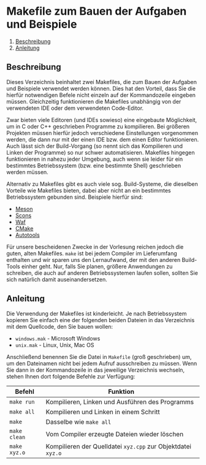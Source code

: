 Makefile zum Bauen der Aufgaben und Beispiele
=============================================

1. [Beschreibung](#beschreibung)
1. [Anleitung](#anleitung)

Beschreibung
------------

Dieses Verzeichnis beinhaltet zwei Makefiles, die zum Bauen der Aufgaben und Beispiele
verwendet werden können. Dies hat den Vorteil, dass Sie die hierfür notwendigen Befele
nicht einzeln auf der Kommandozeile eingeben müssen. Gleichzeitig funktionieren die
Makefiles unabhängig von der verwendeten IDE oder dem verwendeten Code-Editor.

Zwar bieten viele Editoren (und IDEs sowieso) eine eingebaute Möglichkeit, um in C oder C++
geschrieben Programme zu kompilieren. Bei größeren Projekten müssen hierfür jedoch verschiedene
Einstellungen vorgenommen werden, die dann nur mit der einen IDE bzw. dem einen Editor funktionieren.
Auch lässt sich der Build-Vorgang (so nennt sich das Kompilieren und Linken der Programme) so nur
schwer automatisieren. Makefiles hingegen funktionieren in nahezu jeder Umgebung, auch wenn sie
leider für ein bestimmtes Betriebssystem (bzw. eine bestimmte Shell) geschrieben werden müssen.

Alternativ zu Makefiles gibt es auch viele sog. Build-Systeme, die dieselben Vorteile wie Makefiles
bieten, dabei aber nicht an ein bestimmtes Betriebssystem gebunden sind. Beispiele hierfür sind:

* [Meson](http://mesonbuild.com/)
* [Scons](https://scons.org/)
* [Waf](https://waf.io/)
* [CMake](https://cmake.org/)
* [Autotools](https://www.gnu.org/software/automake/)

Für unsere bescheidenen Zwecke in der Vorlesung reichen jedoch die guten, alten Makefiles.
`make` ist bei jedem Compiler im Lieferumfang enthalten und wir sparen uns den Lernaufwand,
der mit den anderen Build-Tools einher geht. Nur, falls Sie planen, größere Anwendungen zu
schreiben, die auch auf anderen Betriebssystemen laufen sollen, sollten Sie sich natürlich
damit auseinandersetzen.

Anleitung
---------

Die Verwendung der Makefiles ist kinderleicht. Je nach Betriebssystem kopieren Sie einfach
eine der folgenden beiden Dateien in das Verzeichnis mit dem Quellcode, den Sie bauen wollen:

* `windows.mak` - Microsoft Windows
* `unix.mak` - Linux, Unix, Mac OS

Anschließend benennen Sie die Datei in `Makefile` (groß geschrieben) um, um den Dateinamen
nicht bei jedem Aufruf ausschreiben zu müssen. Wenn Sie dann in der Kommandozeile in das
jeweilige Verzeichnis wechseln, stehen Ihnen dort folgende Befehle zur Verfügung:

| **Befehl**   | **Funktion**                                                 |
|--------------|--------------------------------------------------------------|
| `make run`   | Kompilieren, Linken und Ausführen des Programms              |
| `make all`   | Kompilieren und Linken in einem Schritt                      |
| `make`       | Dasselbe wie `make all`                                      |
| `make clean` | Vom Compiler erzeugte Dateien wieder löschen                 |
| `make xyz.o` | Kompilieren der Quelldatei `xyz.cpp` zur Objektdatei `xyz.o` |